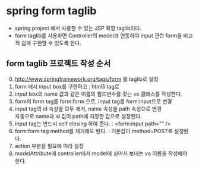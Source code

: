 # spring form taglib
* spring project 에서 사용할 수 있는 JSP 확장 taglib이다.
* form taglib를 사용하면 Controller의 model과 연동하여 input 관련 form을 비교적 쉽게 구현할 수 있도록 한다.

## form taglib 프로젝트 작성 순서
0. http://www.springframework.org/tags/form 를 taglib로 설정
1. form 에서 input box를 구현하고 : html5 tag로
2. input box의 name 값과 같은 이름의 필드변수를 갖는 vo 클래스를 작성한다.
3. form의 form tag를 form:form 으로, input tag를 form:input으로 변경
4. input tag의 id 속성을 모두 제거, name 속성을 path 속성으로 변경  
자동으로 name과 id 값이 path에 지정한 값으로 설정된다.
5. input tag는 반드시 self closing 하여 준다. : <form:input path="" />
6. form:form tag method를 제거해도 된다. : 기본값이 method=POST로 설정된다.
7. action 부분을 필요에 따라 설정
8. modelAttribute에 controller에서 model에 실어서 보내는 vo 이름을 작성해야 한다.






